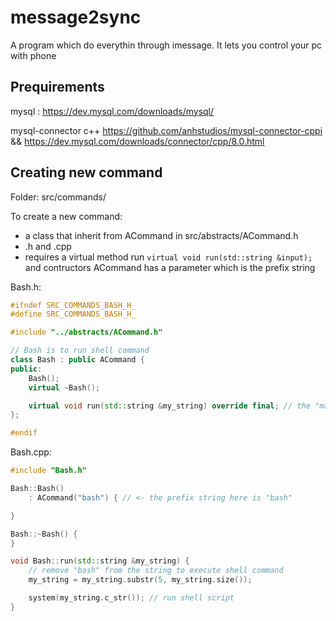 # message2sync

A program which do everythin through imessage.
It lets you control your pc with phone

## Prequirements
mysql : https://dev.mysql.com/downloads/mysql/

mysql-connector c++  https://github.com/anhstudios/mysql-connector-cppi && https://dev.mysql.com/downloads/connector/cpp/8.0.html

## Creating new command

Folder: src/commands/

To create a new command:
 - a class that inherit from ACommand in src/abstracts/ACommand.h
 - .h and .cpp
 - requires a virtual method run `virtual void run(std::string &input);` and contructors ACommand has a parameter which is the prefix string

Bash.h:
```cpp
#ifndef SRC_COMMANDS_BASH_H_
#define SRC_COMMANDS_BASH_H_

#include "../abstracts/ACommand.h"

// Bash is to run shell command
class Bash : public ACommand {
public:
	Bash();
	virtual ~Bash();

	virtual void run(std::string &my_string) override final; // the "main" method
};

#endif
```

Bash.cpp:
```cpp
#include "Bash.h"

Bash::Bash()
	: ACommand("bash") { // <- the prefix string here is "bash"

}

Bash::~Bash() {
}

void Bash::run(std::string &my_string) {
	// remove "bash" from the string to execute shell command
	my_string = my_string.substr(5, my_string.size());

	system(my_string.c_str()); // run shell script
}
```
